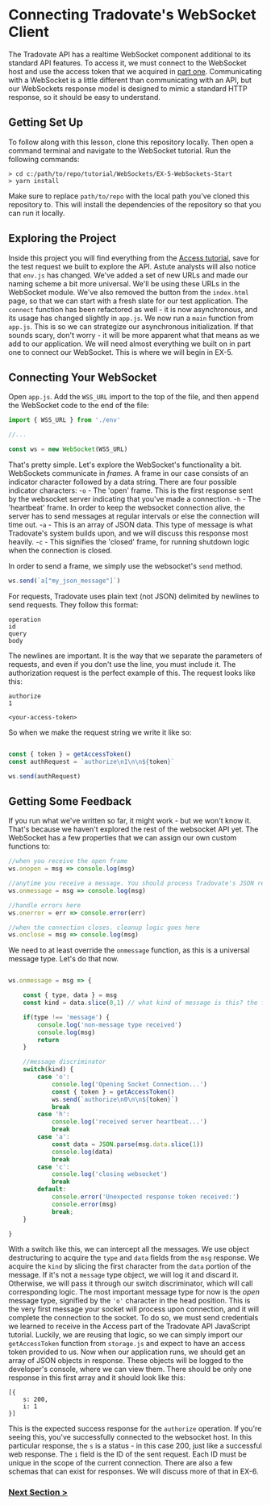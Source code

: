 # Connecting Tradovate's WebSocket Client
<!-- https://github.com/tradovate/example-api-js/tree/main/tutorial/ -->
The Tradovate API has a realtime WebSocket component additional to its standard API features. To access it, we must connect to the
WebSocket host and use the access token that we acquired in [part one](https://github.com/tradovate/example-api-js/tree/main/tutorial/Access/EX-0-Access-Start).
Communicating with a WebSocket is a little different than communicating with an API, but our WebSockets response model is
designed to mimic a standard HTTP response, so it should be easy to understand.

## Getting Set Up
To follow along with this lesson, clone this repository locally. Then open a command terminal and navigate to the WebSocket tutorial. 
Run the following commands:

```
> cd c:/path/to/repo/tutorial/WebSockets/EX-5-WebSockets-Start
> yarn install
```

Make sure to replace `path/to/repo` with the local path you've cloned this repository to. This will install the dependencies of the
repository so that you can run it locally.

## Exploring the Project
Inside this project you will find everything from the [Access tutorial](https://github.com/tradovate/example-api-js/tree/main/tutorial/Access/EX-0-Access-Start),
save for the test request we built to explore the API. Astute analysts will also notice that `env.js` has changed. We've added a set of new URLs and made our
naming scheme a bit more universal. We'll be using these URLs in the WebSocket module. We've also removed the button from the `index.html` page, so that we can
start with a fresh slate for our test application. The `connect` function has been refactored as well - it is now asynchronous, and its usage has changed
slightly in `app.js`. We now run a `main` function from `app.js`. This is so we can strategize our asynchronous initialization. If that sounds scary,
don't worry - it will be more apparent what that means as we add to our application. We will need almost everything we built on in part one to connect our 
WebSocket. This is where we will begin in EX-5. 

## Connecting Your WebSocket
Open `app.js`. Add the `WSS_URL` import to the top of the file, and then append the WebSocket code to the end of the file:

```javascript
import { WSS_URL } from './env'

//...

const ws = new WebSocket(WSS_URL)
```

That's pretty simple. Let's explore the WebSocket's functionality a bit. WebSockets communicate in *frames*. A frame in our case consists of
an indicator character followed by a data string. There are four possible indicator characters:
    -`o` -  The 'open' frame. This is the first response sent by the websocket server indicating that you've made a connection.
    -`h` -  The 'heartbeat' frame. In order to keep the websocket connection alive, the server has to send messages at regular intervals
            or else the connection will time out.
    -`a` -  This is an array of JSON data. This type of message is what Tradovate's system builds upon, and we will discuss
            this response most heavily.
    -`c` - This signifies the 'closed' frame, for running shutdown logic when the connection is closed.

In order to send a frame, we simply use the websocket's `send` method.

```javascript
ws.send(`a["my_json_message"]`)
```

For requests, Tradovate uses plain text (not JSON) delimited by newlines to send requests. They follow this format:
```
operation
id
query
body
```
The newlines are important. It is the way that we separate the parameters of requests, and even if you don't use the line, you must
include it. The authorization request is the perfect example of this. The request looks like this:
```
authorize
1

<your-access-token>
```

So when we make the request string we write it like so:

```javascript

const { token } = getAccessToken()
const authRequest = `authorize\n1\n\n${token}`

ws.send(authRequest)
```

## Getting Some Feedback
If you run what we've written so far, it might work - but we won't know it. That's because we haven't explored the rest
of the websocket API yet. The WebSocket has a few properties that we can assign our own custom functions
to:

```javascript
//when you receive the open frame
ws.onopen = msg => console.log(msg)

//anytime you receive a message. You should process Tradovate's JSON responses here
ws.onmessage = msg => console.log(msg)

//handle errors here
ws.onerror = err => console.error(err)

//when the connection closes. cleanup logic goes here
ws.onclose = msg => console.log(msg)
```

We need to at least override the `onmessage` function, as this is a universal message type. Let's do that now.

```javascript

ws.onmessage = msg => {

    const { type, data } = msg
    const kind = data.slice(0,1) // what kind of message is this? the first character lets us know

    if(type !== 'message') { 
        console.log('non-message type received')
        console.log(msg)
        return
    }

    //message discriminator
    switch(kind) {
        case 'o':
            console.log('Opening Socket Connection...')
            const { token } = getAccessToken()
            ws.send(`authorize\n0\n\n${token}`)         
            break
        case 'h':
            console.log('received server heartbeat...')
            break
        case 'a':
            const data = JSON.parse(msg.data.slice(1))
            console.log(data)
            break
        case 'c':
            console.log('closing websocket')
            break
        default:
            console.error('Unexpected response token received:')
            console.error(msg)
            break;
    }

}
```

With a switch like this, we can intercept all the messages. We use object destructuring to acquire the `type` and `data` fields from the
`msg` response. We acquire the `kind` by slicing the first character from the `data` portion of the message. If it's not a `message` type
object, we will log it and discard it. Otherwise, we will pass it through our switch discriminator, which will call corresponding logic. The
most important message type for now is the *open* message type, signified by the `'o'` character in the head position. This is the very first
message your socket will process upon connection, and it will complete the connection to the socket. To do so, we must send credentials we
learned to receive in the Access part of the Tradovate API JavaScript tutorial. Luckily, we are reusing that logic, so we can simply import
our `getAccessToken` function from `storage.js` and expect to have an access token provided to us.
Now when our application runs, we should get an array of JSON objects in response. These objects will be logged to the developer's
console, where we can view them. There should be only one response in this first array and it should look like this:

```
[{
    s: 200,
    i: 1
}]
```

This is the expected success response for the `authorize` operation. If you're seeing this, you've successfully connected to 
the websocket host. In this particular response, the `s` is a status - in this case 200, just like a successful web response. 
The `i` field is the ID of the sent request. Each ID must be unique in the scope of the current connection. There are also
a few schemas that can exist for responses. We will discuss more of that in EX-6.

### [Next Section >](https://github.com/tradovate/example-api-js/tree/main/tutorial/WebSockets/EX-6-Heartbeats)






